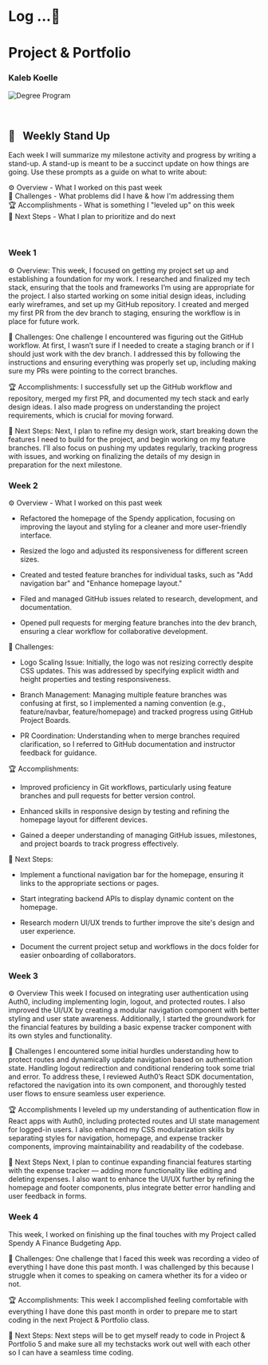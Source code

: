 # Log ...🚀

# Project & Portfolio

### Kaleb Koelle

![Degree Program](https://img.shields.io/badge/degree-web%20development-blue.svg)&nbsp;

<br>

## 📢 &nbsp; Weekly Stand Up

Each week I will summarize my milestone activity and progress by writing a stand-up. A stand-up is meant to be a succinct update on how things are going. Use these prompts as a guide on what to write about:

⚙️ Overview - What I worked on this past week
<br>
🌵 Challenges - What problems did I have & how I'm addressing them
<br>
🏆 Accomplishments - What is something I "leveled up" on this week
<br>
🔮 Next Steps - What I plan to prioritize and do next

<br>

### Week 1

⚙️ Overview:
This week, I focused on getting my project set up and establishing a foundation for my work. I researched and finalized my tech stack, ensuring that the tools and frameworks I’m using are appropriate for the project. I also started working on some initial design ideas, including early wireframes, and set up my GitHub repository. I created and merged my first PR from the dev branch to staging, ensuring the workflow is in place for future work.

🌵 Challenges:
One challenge I encountered was figuring out the GitHub workflow. At first, I wasn’t sure if I needed to create a staging branch or if I should just work with the dev branch. I addressed this by following the instructions and ensuring everything was properly set up, including making sure my PRs were pointing to the correct branches.

🏆 Accomplishments:
I successfully set up the GitHub workflow and repository, merged my first PR, and documented my tech stack and early design ideas. I also made progress on understanding the project requirements, which is crucial for moving forward.

🔮 Next Steps:
Next, I plan to refine my design work, start breaking down the features I need to build for the project, and begin working on my feature branches. I’ll also focus on pushing my updates regularly, tracking progress with issues, and working on finalizing the details of my design in preparation for the next milestone.

### Week 2

⚙️ Overview - What I worked on this past week
- Refactored the homepage of the Spendy application, focusing on improving the layout and styling for a cleaner and more user-friendly interface.

- Resized the logo and adjusted its responsiveness for different screen sizes.

- Created and tested feature branches for individual tasks, such as "Add navigation bar" and "Enhance homepage layout."

- Filed and managed GitHub issues related to research, development, and documentation.

- Opened pull requests for merging feature branches into the dev branch, ensuring a clear workflow for collaborative development.

🌵 Challenges: 
- Logo Scaling Issue: Initially, the logo was not resizing correctly despite CSS updates. This was addressed by specifying explicit width and height properties and testing responsiveness.

- Branch Management: Managing multiple feature branches was confusing at first, so I implemented a naming convention (e.g., feature/navbar, feature/homepage) and tracked progress using GitHub Project Boards.

- PR Coordination: Understanding when to merge branches required clarification, so I referred to GitHub documentation and instructor feedback for guidance.
  
🏆 Accomplishments: 

- Improved proficiency in Git workflows, particularly using feature branches and pull requests for better version control.

- Enhanced skills in responsive design by testing and refining the homepage layout for different devices.

- Gained a deeper understanding of managing GitHub issues, milestones, and project boards to track progress effectively.

🔮 Next Steps: 

- Implement a functional navigation bar for the homepage, ensuring it links to the appropriate sections or pages.

- Start integrating backend APIs to display dynamic content on the homepage.

- Research modern UI/UX trends to further improve the site's design and user experience.

- Document the current project setup and workflows in the docs folder for easier onboarding of collaborators.

### Week 3

⚙️ Overview
This week I focused on integrating user authentication using Auth0, including implementing login, logout, and protected routes. I also improved the UI/UX by creating a modular navigation component with better styling and user state awareness. Additionally, I started the groundwork for the financial features by building a basic expense tracker component with its own styles and functionality.

🌵 Challenges
I encountered some initial hurdles understanding how to protect routes and dynamically update navigation based on authentication state. Handling logout redirection and conditional rendering took some trial and error. To address these, I reviewed Auth0’s React SDK documentation, refactored the navigation into its own component, and thoroughly tested user flows to ensure seamless user experience.

🏆 Accomplishments
I leveled up my understanding of authentication flow in React apps with Auth0, including protected routes and UI state management for logged-in users. I also enhanced my CSS modularization skills by separating styles for navigation, homepage, and expense tracker components, improving maintainability and readability of the codebase.

🔮 Next Steps
Next, I plan to continue expanding financial features starting with the expense tracker — adding more functionality like editing and deleting expenses. I also want to enhance the UI/UX further by refining the homepage and footer components, plus integrate better error handling and user feedback in forms.

### Week 4

This week, I worked on finishing up the final touches with my Project called Spendy A Finance Budgeting App.

🌵 Challenges: One challenge that I faced this week was recording a video of everything I have done this past month. I was challenged by this because I struggle when it comes to speaking on camera whether its for a video or not.

🏆 Accomplishments: This week I accomplished feeling comfortable with everything I have done this past month in order to prepare me to start coding in the next Project & Portfolio class.

🔮 Next Steps: Next steps will be to get myself ready to code in Project & Portfolio 5 and make sure all my techstacks work out well with each other so I can have a seamless time coding.

<br>
